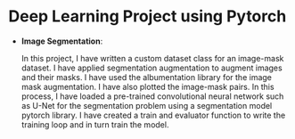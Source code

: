 # Deep Learning Project using Pytorch 
<ul>
  <li><strong>Image Segmentation</strong>:
  <p>In this project, I have written a custom dataset class for an image-mask dataset. I have applied segmentation augmentation to augment images and their masks. I have used the albumentation library for the image mask augmentation. I have also plotted the image-mask pairs. In this process, I have loaded a pre-trained convolutional neural network such as U-Net for the segmentation problem using a segmentation model pytorch library. I have created a train and evaluator function to write the training loop and in turn train the model.</p>
  </li>
</ul>

